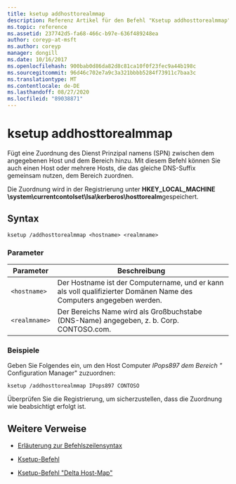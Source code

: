 ```yaml
---
title: ksetup addhosttorealmmap
description: Referenz Artikel für den Befehl "Ksetup addhosttorealmmap", mit dem eine SPN-Zuordnung (Service Principal Name) zwischen dem angegebenen Host und dem Bereich hinzugefügt wird.
ms.topic: reference
ms.assetid: 237742d5-fa68-466c-b97e-636f489248ea
author: coreyp-at-msft
ms.author: coreyp
manager: dongill
ms.date: 10/16/2017
ms.openlocfilehash: 900bab0d86da82d8c81ca10f0f23fec9a44b198c
ms.sourcegitcommit: 96d46c702e7a9c3a321bbbb5284f73911c7baa3c
ms.translationtype: MT
ms.contentlocale: de-DE
ms.lasthandoff: 08/27/2020
ms.locfileid: "89038871"
---
```

# <a name="ksetup-addhosttorealmmap"></a>ksetup addhosttorealmmap

Fügt eine Zuordnung des Dienst Prinzipal namens (SPN) zwischen dem angegebenen Host und dem Bereich hinzu. Mit diesem Befehl können Sie auch einen Host oder mehrere Hosts, die das gleiche DNS-Suffix gemeinsam nutzen, dem Bereich zuordnen.

Die Zuordnung wird in der Registrierung unter **HKEY_LOCAL_MACHINE \system\currentcontolset\lsa\kerberos\hosttorealm**gespeichert.

## <a name="syntax"></a>Syntax

```
ksetup /addhosttorealmmap <hostname> <realmname>
```

### <a name="parameters"></a>Parameter

| Parameter | Beschreibung |
| --------- |------------ |
| `<hostname>` | Der Hostname ist der Computername, und er kann als voll qualifizierter Domänen Name des Computers angegeben werden. |
| `<realmname>` | Der Bereichs Name wird als Großbuchstabe (DNS-Name) angegeben, z. b. Corp. CONTOSO.com. |

### <a name="examples"></a>Beispiele

Geben Sie Folgendes ein, um den Host Computer *IPops897* *dem Bereich "* Configuration Manager" zuzuordnen:

```
ksetup /addhosttorealmmap IPops897 CONTOSO
```

Überprüfen Sie die Registrierung, um sicherzustellen, dass die Zuordnung wie beabsichtigt erfolgt ist.

## <a name="additional-references"></a>Weitere Verweise

- [Erläuterung zur Befehlszeilensyntax](command-line-syntax-key.md)

- [Ksetup-Befehl](ksetup.md)

- [Ksetup-Befehl "Delta Host-Map"](ksetup-delhosttorealmmap.md)
